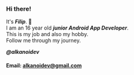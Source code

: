 ### Hi there!

It's ***Filip***. :wave:  
I am an 16 year old ***junior Android App Developer***.  
This is my job and also my hobby.  
Follow me through my journey.

***@alkanoidev*** 

#### Email: alkanoidev@gmail.com
